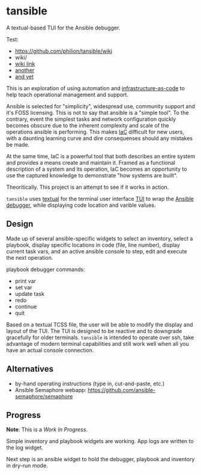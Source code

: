 # tansible
A textual-based TUI for the Ansible debugger.

Test: 
* https://github.com/philion/tansible/wiki
* wiki/
* [wiki link](wiki/)
* [another](./wiki/)
* [and yet](wiki)

This is an exploration of using automation and [infrastructure-as-code](https://en.wikipedia.org/wiki/Infrastructure_as_code) to help teach operational management and support.

Ansible is selected for "simplicity", widespread use, community support and it's FOSS licensing. This is not to say that ansible is a "simple tool". To the contrary, event the simplest tasks and network configuration quickly becomes obscure due to the inherent complexity and scale of the operations ansible is performing. This makes [IaC](https://en.wikipedia.org/wiki/Infrastructure_as_code) difficult for new users, with a daunting learning curve and dire consequenses should any mistakes be made.

At the same time, IaC is a powerful tool that both describes an entire system and provides a means create and maintain it. Framed as a functional description of a system and its operation, IaC becomes an opportunity to use the captured knowledge to demonstrate "how systems are built".

Theoritically. This project is an attempt to see if it works in action.

`tansible` uses [textual](https://github.com/Textualize/textual) for the terminal user interface [TUI](https://en.wikipedia.org/wiki/Text-based_user_interface) to wrap the [Ansible debugger](https://docs.ansible.com/ansible/2.9/user_guide/playbooks_debugger.html), while displaying code location and varible values.

## Design

Made up of several ansible-specific widgets to select an inventory, select a playbook, display specific locations in code (file, line number), display current task vars, and an active ansible console to step, edit and execute the next operation.

playbook debugger commands:
* print var
* set var
* update task
* redo
* continue
* quit

Based on a textual TCSS file, the user will be able to modify the display and layout of the TUI. The TUI is designed to be reactive and to downgrade gracefully for older terminals. `tansible` is intended to operate over ssh, take advantage of modern terminal capabilities and still work well when all you have an actual console connection.

## Alternatives

* by-hand operating instructions (type in, cut-and-paste, etc.)
* Ansible Semaphore webapp: https://github.com/ansible-semaphore/semaphore

## Progress

**Note**: This is a *Work In Progress*.

Simple inventory and playbook widgets are working. App logs are written to the log widget.

Next step is an ansible widget to hold the debugger, playbook and inventory in dry-run mode.
